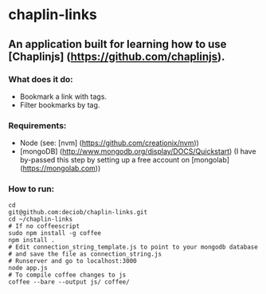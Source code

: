 chaplin-links
=============

## An application built for learning how to use [Chaplinjs] (https://github.com/chaplinjs).

### What does it do:
* Bookmark a link with tags.
* Filter bookmarks by tag.

### Requirements:
* Node (see: [nvm] (https://github.com/creationix/nvm))
* [mongoDB] (http://www.mongodb.org/display/DOCS/Quickstart) (I have by-passed this step by setting up a free account on [mongolab] (https://mongolab.com))

### How to run:
```
cd
git@github.com:deciob/chaplin-links.git
cd ~/chaplin-links
# If no coffeescript
sudo npm install -g coffee
npm install .
# Edit connection_string_template.js to point to your mongodb database
# and save the file as connection_string.js
# Runserver and go to localhost:3000
node app.js
# To compile coffee changes to js
coffee --bare --output js/ coffee/ 

```